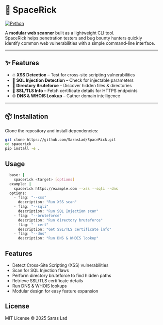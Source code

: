 # 🔎 SpaceRick

[![Python](https://img.shields.io/badge/python-3.8+-blue.svg)](https://www.python.org/)


A **modular web scanner** built as a lightweight CLI tool.  
SpaceRick helps penetration testers and bug bounty hunters quickly identify common web vulnerabilities with a simple command-line interface.

---

## ✨ Features
- 🔥 **XSS Detection** – Test for cross-site scripting vulnerabilities  
- 💉 **SQL Injection Detection** – Check for injectable parameters  
- 📂 **Directory Bruteforce** – Discover hidden files & directories  
- 🔐 **SSL/TLS Info** – Fetch certificate details for HTTPS endpoints  
- 🌐 **DNS & WHOIS Lookup** – Gather domain intelligence  

---

## 📦 Installation

Clone the repository and install dependencies:

```bash
git clone https://github.com/SarasLad/SpaceRick.git
cd spacerick
pip install -e .
```

## Usage

```bash
  base: |
    spacerick <target> [options]
  example: |
    spacerick https://example.com --xss --sqli --dns
  options:
    - flag: "--xss"
      description: "Run XSS scan"
    - flag: "--sqli"
      description: "Run SQL Injection scan"
    - flag: "--bruteforce"
      description: "Run directory bruteforce"
    - flag: "--cert"
      description: "Get SSL/TLS certificate info"
    - flag: "--dns"
      description: "Run DNS & WHOIS lookup"
```

## Features 
  - Detect Cross-Site Scripting (XSS) vulnerabilities
  - Scan for SQL Injection flaws
  - Perform directory bruteforce to find hidden paths
  - Retrieve SSL/TLS certificate details
  - Run DNS & WHOIS lookups
  - Modular design for easy feature expansion

## License
  MIT License © 2025 Saras Lad
